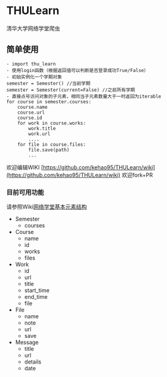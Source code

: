 # THULearn
清华大学网络学堂爬虫

## 简单使用
```
- import thu_learn
- 使用login函数（根据返回值可以判断是否登录成功True/False）
- 初始实例化一个学期对象
semester = Semester() //当前学期
semester = Semester(current=False) //之前所有学期
- 直接点号访问对象的子元素，相同当子元素数量大于一时返回为iterable
for course in semester.courses:
    course.name
    course.url
    course.id
    for work in course.works:
        work.title
        work.url
        ....
    for file in course.files:
        file.save(path)
        ...
```


欢迎编辑WIKI [https://github.com/kehao95/THULearn/wiki](https://github.com/kehao95/THULearn/wiki)
欢迎fork+PR


### 目前可用功能
请参照Wiki[网络学堂基本元素结构](https://github.com/kehao95/THULearn/wiki/%E7%BD%91%E7%BB%9C%E5%AD%A6%E5%A0%82%E5%9F%BA%E6%9C%AC%E5%85%83%E7%B4%A0%E7%BB%93%E6%9E%84)

- Semester
    - courses
- Course
    - name
    - id
    - works
    - files
- Work
    - id
    - url
    - title
    - start_time
    - end_time
    - file
- File
    - name
    - note
    - url
    - save
- Message
    - title
    - url
    - details
    - date
